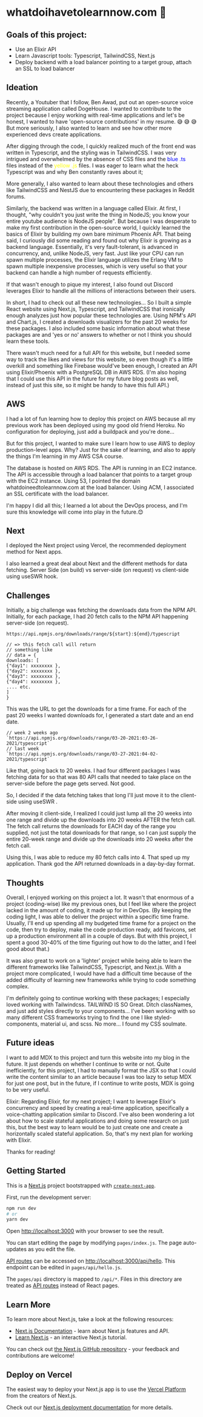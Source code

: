 # whatdoihavetolearnnow.com :owl:
## Goals of this project:

* Use an Elixir API
* Learn Javascript tools: Typescript, TailwindCSS, Next.js
* Deploy backend with a load balancer pointing to a target group, attach an SSL to load balancer

## Ideation
Recently, a Youtuber that I follow, Ben Awad, put out an open-source voice streaming application called DogeHouse. I wanted to contribute to the project because I enjoy working with real-time applications and let's be honest, I wanted to have 'open-source contributions' in my resume. :sweat_smile: :sweat_smile: :sweat_smile: But more seriously, I also wanted to learn and see how other more experienced devs create applications.

After digging through the code, I quickly realized much of the front end was written in Typescript, and the styling was in TailwindCSS. I was very intrigued and overwhelmed by the absence of CSS files and the <span style="color: blue">blue .ts</span> files instead of the <span style="color: yellow">yellow .js</span> files. I was eager to learn what the heck Typescript was and why Ben constantly raves about it;

More generally, I also wanted to learn about these technologies and others like TailwindCSS and NestJS due to encountering these packages in Reddit forums.

Similarly, the backend was written in a language called Elixir. At first, I thought, "why couldn't you just write the thing in NodeJS; you know your entire youtube audience is NodeJS people". But because I was desperate to make my first contribution in the open-source world, I quickly learned the basics of Elixir by building my own bare minimum Phoenix API. That being said, I curiously did some reading and found out why Elixir is growing as a backend language. Essentially, it's very fault-tolerant, is advanced in concurrency, and, unlike NodeJS, very fast. Just like your CPU can run spawn multiple processes, the Elixir language utilizes the Erlang VM to spawn multiple inexpensive processes, which is very useful so that your backend can handle a high number of requests efficiently.

If that wasn't enough to pique my interest, I also found out Discord leverages Elixir to handle all the millions of interactions between their users.

In short, I had to check out all these new technologies... So I built a simple React website using Next.js, Typescript, and TailwindCSS that ironically enough analyzes just how popular these technologies are. Using NPM's API and Chart.js, I created a downloads visualizers for the past 20 weeks for these packages. I also included some basic information about what these packages are and 'yes or no' answers to whether or not I think you should learn these tools.

There wasn't much need for a full API for this website, but I needed some way to track the likes and views for this website, so even though it's a little overkill and something like Firebase would've been enough, I created an API using Elixir/Phoenix with a PostgreSQL DB in AWS RDS. (I'm also hoping that I could use this API in the future for my future blog posts as well, instead of just this site, so it might be handy to have this full API.)

## AWS
I had a lot of fun learning how to deploy this project on AWS because all my previous work has been deployed using my good old friend Heroku. No configuration for deploying, just add a buildpack and you're done...

But for this project, I wanted to make sure I learn how to use AWS to deploy production-level apps. Why? Just for the sake of learning, and also to apply the things I'm learning in my AWS CSA course.

The database is hosted on AWS RDS.
The API is running in an EC2 instance. The API is accessible through a load balancer that points to a target group with the EC2 instance.
Using 53, I pointed the domain whatdoineedtolearnnow.com at the load balancer. Using ACM, I associated an SSL certificate with the load balancer.

I'm happy I did all this; I learned a lot about the DevOps process, and I'm sure this knowledge will come into play in the future.😊

## Next
I deployed the Next project using Vercel, the recommended deployment method for Next apps.

I also learned a great deal about Next and the different methods for data fetching. Server Side (on build) vs server-side (on request) vs client-side using useSWR hook.

## Challenges
Initially, a big challenge was fetching the downloads data from the NPM API. Initially, for each package, I had 20 fetch calls to the NPM API happening server-side (on request).

`https://api.npmjs.org/downloads/range/${start}:${end}/typescript`

```
// => this fetch call will return
// something like
// data = {
downloads: [
{"day1": xxxxxxxx },
{"day2": xxxxxxxx },
{"day3": xxxxxxxx },
{"day4": xxxxxxxx },
.... etc.
]
}
```

This was the URL to get the downloads for a time frame. For each of the past 20 weeks I wanted downloads for, I generated a start date and an end date.

```
// week 2 weeks ago
`https://api.npmjs.org/downloads/range/03-20-2021:03-26-2021/typescript`
// last week
`https://api.npmjs.org/downloads/range/03-27-2021:04-02-2021/typescript`
```

Like that, going back to 20 weeks. I had four different packages I was fetching data for so that was 80 API calls that needed to take place on the server-side before the page gets served.
Not good.

So, I decided if the data fetching takes that long I'll just move it to the client-side using useSWR .

After moving it client-side, I realized I could just lump all the 20 weeks into one range and divide up the downloads into 20 weeks AFTER the fetch call. The fetch call returns the downloads for EACH day of the range you supplied, not just the total downloads for that range, so I can just supply the entire 20-week range and divide up the downloads into 20 weeks after the fetch call.

Using this, I was able to reduce my 80 fetch calls into 4. That sped up my application. Thank god the API returned downloads in a day-by-day format.

## Thoughts
Overall, I enjoyed working on this project a lot. It wasn't that enormous of a project (coding-wise) like my previous ones, but I feel like where the project lacked in the amount of coding, it made up for in DevOps. (By keeping the coding light, I was able to deliver the project within a specific time frame. Usually, I'll end up spending all my budgeted time frame for a project on the code, then try to deploy, make the code production ready, add favicons, set up a production environment all in a couple of days. But with this project, I spent a good 30-40% of the time figuring out how to do the latter, and I feel good about that.)

It was also great to work on a 'lighter' project while being able to learn the different frameworks like TailwindCSS, Typescript, and Next.js. With a project more complicated, I would have had a difficult time because of the added difficulty of learning new frameworks while trying to code something complex.

I'm definitely going to continue working with these packages; I especially loved working with Tailwindcss. TAILWIND IS SO Great. Ditch classNames, and just add styles directly to your components... I've been working with so many different CSS frameworks trying to find the one I like styled-components, material ui, and scss. No more... I found my CSS soulmate.

## Future ideas
I want to add MDX to this project and turn this website into my blog in the future. It just depends on whether I continue to write or not. Quite inefficiently, for this project, I had to manually format the JSX so that I could write the content similar to an article because I was too lazy to setup MDX for just one post, but in the future, if I continue to write posts, MDX is going to be very useful.

Elixir: Regarding Elixir, for my next project; I want to leverage Elixir's concurrency and speed by creating a real-time application, specifically a voice-chatting application similar to Discord. I've also been wondering a lot about how to scale stateful applications and doing some research on just this, but the best way to learn would be to just create one and create a horizontally scaled stateful application. So, that's my next plan for working with Elixir.

Thanks for reading!
## Getting Started
This is a [Next.js](https://nextjs.org/) project bootstrapped with [`create-next-app`](https://github.com/vercel/next.js/tree/canary/packages/create-next-app).

First, run the development server:

```bash
npm run dev
# or
yarn dev
```

Open [http://localhost:3000](http://localhost:3000) with your browser to see the result.

You can start editing the page by modifying `pages/index.js`. The page auto-updates as you edit the file.

[API routes](https://nextjs.org/docs/api-routes/introduction) can be accessed on [http://localhost:3000/api/hello](http://localhost:3000/api/hello). This endpoint can be edited in `pages/api/hello.js`.

The `pages/api` directory is mapped to `/api/*`. Files in this directory are treated as [API routes](https://nextjs.org/docs/api-routes/introduction) instead of React pages.

## Learn More

To learn more about Next.js, take a look at the following resources:

- [Next.js Documentation](https://nextjs.org/docs) - learn about Next.js features and API.
- [Learn Next.js](https://nextjs.org/learn) - an interactive Next.js tutorial.

You can check out [the Next.js GitHub repository](https://github.com/vercel/next.js/) - your feedback and contributions are welcome!

## Deploy on Vercel

The easiest way to deploy your Next.js app is to use the [Vercel Platform](https://vercel.com/new?utm_medium=default-template&filter=next.js&utm_source=create-next-app&utm_campaign=create-next-app-readme) from the creators of Next.js.

Check out our [Next.js deployment documentation](https://nextjs.org/docs/deployment) for more details.
